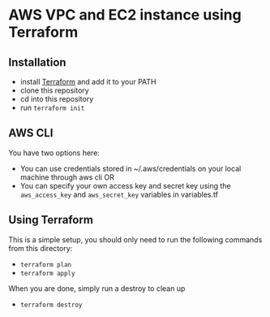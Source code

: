 AWS VPC and EC2 instance using Terraform
=============

## Installation

* install [Terraform](https://www.terraform.io/) and add it to your PATH
* clone this repository
* cd into this repository
* run `terraform init`

## AWS CLI

You have two options here: 
* You can use credentials stored in ~/.aws/credentials on your local machine through aws cli
OR
* You can specify your own access key and secret key using the `aws_access_key` and `aws_secret_key` variables in variables.tf

## Using Terraform

This is a simple setup, you should only need to run the following commands from this directory:

* `terraform plan`
* `terraform apply`

When you are done, simply run a destroy to clean up

* `terraform destroy`
